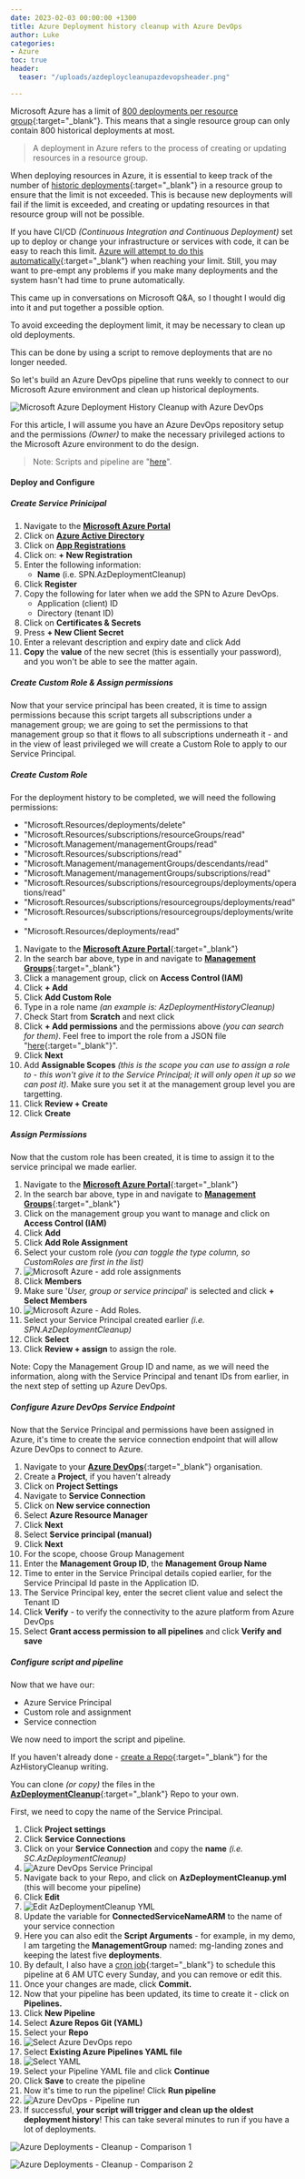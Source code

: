 ```yaml
---
date: 2023-02-03 00:00:00 +1300
title: Azure Deployment history cleanup with Azure DevOps
author: Luke
categories:
- Azure
toc: true
header:
  teaser: "/uploads/azdeploycleanupazdevopsheader.png"

---
```

Microsoft Azure has a limit of [800 deployments per resource group](https://learn.microsoft.com/azure/azure-resource-manager/management/azure-subscription-service-limits?WT.mc_id=AZ-MVP-5004796#resource-group-limits "Resource group limits"){:target="_blank"}. This means that a single resource group can only contain 800 historical deployments at most.

> A deployment in Azure refers to the process of creating or updating resources in a resource group.

When deploying resources in Azure, it is essential to keep track of the number of [historic deployments](https://learn.microsoft.com/en-us/azure/azure-resource-manager/templates/deployment-history?tabs=azure-portal&WT.mc_id=AZ-MVP-5004796 "View deployment history with Azure Resource Manager"){:target="_blank"} in a resource group to ensure that the limit is not exceeded. This is because new deployments will fail if the limit is exceeded, and creating or updating resources in that resource group will not be possible.

If you have CI/CD _(Continuous Integration and Continuous Deployment)_ set up to deploy or change your infrastructure or services with code, it can be easy to reach this limit. [Azure will attempt to do this automatically](https://learn.microsoft.com/azure/azure-resource-manager/troubleshooting/deployment-quota-exceeded?tabs=azure-cli&WT.mc_id=AZ-MVP-5004796 "Resolve error when deployment count exceeds 800"){:target="_blank"} when reaching your limit. Still, you may want to pre-empt any problems if you make many deployments and the system hasn't had time to prune automatically.

This came up in conversations on Microsoft Q&A, so I thought I would dig into it and put together a possible option.

To avoid exceeding the deployment limit, it may be necessary to clean up old deployments.

This can be done by using a script to remove deployments that are no longer needed.

So let's build an Azure DevOps pipeline that runs weekly to connect to our Microsoft Azure environment and clean up historical deployments.

![Microsoft Azure Deployment History Cleanup with Azure DevOps](/uploads/azdeploycleanupazdevopsheader.png "Microsoft Azure Deployment History Cleanup with Azure DevOps")

For this article, I will assume you have an Azure DevOps repository setup and the permissions _(Owner)_ to make the necessary privileged actions to the Microsoft Azure environment to do the design.

> Note: Scripts and pipeline are "[here](https://github.com/lukemurraynz/AzDeploymeantCleanup "lukemurraynz / AzDeploymeantCleanup")".

#### Deploy and Configure

##### Create Service Prinicipal

 1. Navigate to the [**Microsoft Azure Portal**](https://portal.azure.com/#home "Microsoft Azure")
 2. Click on [**Azure Active Directory**](https://portal.azure.com/#view/Microsoft_AAD_IAM/ActiveDirectoryMenuBlade/\~/Overview "Azure Active Directory")
 3. Click on [**App Registrations**](https://portal.azure.com/#view/Microsoft_AAD_IAM/ActiveDirectoryMenuBlade/\~/RegisteredApps "Azure App Registrations")
 4. Click on: **+ New Registration**
 5. Enter the following information:
    * **Name** (i.e. SPN.AzDeploymentCleanup)
 6. Click **Register**
 7. Copy the following for later when we add the SPN to Azure DevOps.
    * Application (client) ID
    * Directory (tenant ID)
 8. Click on **Certificates & Secrets**
 9. Press **+ New Client Secret**
10. Enter a relevant description and expiry date and click Add
11. **Copy** the **value** of the new secret (this is essentially your password), and you won't be able to see the matter again.

##### Create Custom Role & Assign permissions

Now that your service principal has been created, it is time to assign permissions because this script targets all subscriptions under a management group; we are going to set the permissions to that management group so that it flows to all subscriptions underneath it - and in the view of least privileged we will create a Custom Role to apply to our Service Principal.

##### Create Custom Role

For the deployment history to be completed, we will need the following permissions:

* "Microsoft.Resources/deployments/delete"
* "Microsoft.Resources/subscriptions/resourceGroups/read"
* "Microsoft.Management/managementGroups/read"
* "Microsoft.Resources/subscriptions/read"
* "Microsoft.Management/managementGroups/descendants/read"
* "Microsoft.Management/managementGroups/subscriptions/read"
* "Microsoft.Resources/subscriptions/resourcegroups/deployments/operations/read"
* "Microsoft.Resources/subscriptions/resourcegroups/deployments/read"
* "Microsoft.Resources/subscriptions/resourcegroups/deployments/write"
* "Microsoft.Resources/deployments/read"

 1. Navigate to the [**Microsoft Azure Portal**](https://portal.azure.com/#home "Microsoft Azure"){:target="_blank"}
 2. In the search bar above, type in and navigate to [**Management Groups**](https://portal.azure.com/#view/Microsoft_Azure_ManagementGroups/ManagementGroupBrowseBlade/\~/MGBrowse_overview "Management Groups"){:target="_blank"}
 3. Click a management group, click on **Access Control (IAM)**
 4. Click **+ Add**
 5. Click **Add Custom Role**
 6. Type in a role name _(an example is: AzDeploymentHistoryCleanup)_
 7. Check Start from **Scratch** and next click
 8. Click **+ Add permissions** and the permissions above _(you can search for them)_. Feel free to import the role from a JSON file "[here](https://github.com/lukemurraynz/AzDeploymeantCleanup "AzDeploymeantCleanup"){:target="_blank"}".
 9. Click **Next**
10. Add **Assignable Scopes** _(this is the scope you can use to assign a role to - this won't give it to the Service Principal; it will only open it up so we can post it)_. Make sure you set it at the management group level you are targetting.
11. Click **Review + Create**
12. Click **Create**

##### Assign Permissions

Now that the custom role has been created, it is time to assign it to the service principal we made earlier.

 1. Navigate to the [**Microsoft Azure Portal**](https://portal.azure.com/#home "Microsoft Azure"){:target="_blank"}
 2. In the search bar above, type in and navigate to [**Management Groups**](https://portal.azure.com/#view/Microsoft_Azure_ManagementGroups/ManagementGroupBrowseBlade/\~/MGBrowse_overview "Management Groups"){:target="_blank"}
 3. Click on the management group you want to manage and click on **Access Control (IAM)**
 4. Click **Add**
 5. Click **Add Role Assignment**
 6. Select your custom role _(you can toggle the type column, so CustomRoles are first in the list)_
 7. ![Microsoft Azure - add role assignments](/uploads/microsoft-azure-add-roleassignments.png "Microsoft Azure - add role assignments")
 8. Click **Members**
 9. Make sure '_User, group or service principal_' is selected and click **+ Select Members**
10. ![Microsoft Azure - Add Roles](/uploads/azdeploycleanupaddrolemembers.png "Microsoft Azure - Add Roles").
11. Select your Service Principal created earlier _(i.e. SPN.AzDeploymentCleanup)_
12. Click **Select**
13. Click **Review + assign** to assign the role.

Note: Copy the Management Group ID and name, as we will need the information, along with the Service Principal and tenant IDs from earlier, in the next step of setting up Azure DevOps.

##### Configure Azure DevOps Service Endpoint

Now that the Service Principal and permissions have been assigned in Azure, it's time to create the service connection endpoint that will allow Azure DevOps to connect to Azure.

 1. Navigate to your [**Azure DevOps**](http://dev.azure.com/ "Azure DevOps"){:target="_blank"} organisation.
 2. Create a **Project**, if you haven't already
 3. Click on **Project Settings**
 4. Navigate to **Service Connection**
 5. Click on **New service connection**
 6. Select **Azure Resource Manager**
 7. Click **Next**
 8. Select **Service principal (manual)**
 9. Click **Next**
10. For the scope, choose Group Management
11. Enter the **Management Group ID**, the **Management Group Name**
12. Time to enter in the Service Principal details copied earlier, for the Service Principal Id paste in the Application ID.
13. The Service Principal key, enter the secret client value and select the Tenant ID
14. Click **Verify** - to verify the connectivity to the azure platform from Azure DevOps
15. Select **Grant access permission to all pipelines** and click **Verify and save**

##### Configure script and pipeline

Now that we have our:

* Azure Service Principal
* Custom role and assignment
* Service connection

We now need to import the script and pipeline.

If you haven't already done - [create a Repo](https://learn.microsoft.com/azure/devops/repos/git/create-new-repo?view=azure-devops&WT.mc_id=AZ-MVP-5004796 "Create a new Git repo in your project"){:target="_blank"} for the AzHistoryCleanup writing.

You can clone _(or copy)_ the files in the [**AzDeploymentCleanup**](https://github.com/lukemurraynz/AzDeploymeantCleanup "AzDeploymeantCleanup"){:target="_blank"} Repo to your own.

First, we need to copy the name of the Service Principal.

1. Click **Project settings**
2. Click **Service Connections**
3. Click on your **Service Connection** and copy the **name** _(i.e. SC.AzDeploymentCleanup)_
4. ![Azure DevOps Service Principal](/uploads/azuredevops_spn.png "Azure DevOps Service Principal")
5. Navigate back to your Repo, and click on **AzDeploymentCleanup.yml** (this will become your pipeline)
6. Click **Edit**
7. ![Edit AzDeploymentCleanup YML](/uploads/select-azure-devops-edityaml.png "Edit AzDeploymentCleanup YML")
8. Update the variable for **ConnectedServiceNameARM** to the name of your service connection
9. Here you can also edit the **Script Arguments** - for example, in my demo, I am targeting the **ManagementGroup** named: mg-landing zones and keeping the latest five **deployments**.
10. By default, I also have a [cron job](https://learn.microsoft.com/azure/devops/pipelines/process/scheduled-triggers?view=azure-devops&tabs=yaml&WT.mc_id=AZ-MVP-5004796 "Configure schedules for pipelines"){:target="_blank"} to schedule this pipeline at 6 AM UTC every Sunday, and you can remove or edit this.
11. Once your changes are made, click **Commit.**
12. Now that your pipeline has been updated, its time to create it - click on **Pipelines.**
13. Click **New Pipeline**
14. Select **Azure Repos Git (YAML)**
15. Select your **Repo**
16. ![Select Azure DevOps repo](/uploads/azdeploycleanupazdevopsselectrepo.png "Select Azure DevOps repo")
17. Select **Existing Azure Pipelines YAML file**
18. ![Select YAML](/uploads/azdeploycleanupazdevopsselectyaml.png "Select YAML")
19. Select your Pipeline YAML file and click **Continue**
20. Click **Save** to create the pipeline
21. Now it's time to run the pipeline! Click **Run pipeline**
22. ![Azure DevOps - Pipeline run](/uploads/azdeploycleanupazdevopsscriptrun.png "Azure DevOps - Pipeline run")
23. If successful, **your script will trigger and clean up the oldest deployment history**! This can take several minutes to run if you have a lot of deployments.

![Azure Deployments - Cleanup - Comparison 1](/uploads/azdeploycleanupazdevopsheader_compare1.png "Azure Deployments - Cleanup - Comparison 1")

![Azure Deployments - Cleanup - Comparison 2](/uploads/azdeploycleanupazdevopsheader_compare2.png "Azure Deployments - Cleanup - Comparison 2")
